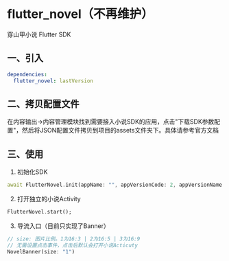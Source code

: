 # flutter_novel（不再维护）

穿山甲小说 Flutter SDK

## 一、引入
```yaml
dependencies:
  flutter_novel: lastVersion
```

## 二、拷贝配置文件

在内容输出->内容管理模块找到需要接入小说SDK的应用，点击"下载SDK参数配置"，然后将JSON配置文件拷贝到项目的assets文件夹下。具体请参考官方文档

## 三、使用

1. 初始化SDK

```dart
await FlutterNovel.init(appName: "", appVersionCode: 2, appVersionName: "", channel: "");
```

2. 打开独立的小说Activity

```dart
FlutterNovel.start();
```

3. 导流入口（目前只实现了Banner）

```dart
// size: 图片比例。1为16:3 | 2为16:5 | 3为16:9
// 无需设置点击事件，点击后默认会打开小说Acticuty
NovelBanner(size: "1")
```
